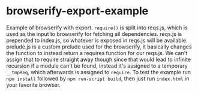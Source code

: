 # browserify-export-example
Example of browserify with export. `require()` is split into reqs.js, which is used as the input to browserify for fetching all dependencies. reqs.js is prepended to index.js, so whatever is exposed in reqs.js will be available. prelude.js is a custom prelude used for the browserify, it basically changes the function to instead return a requires function for our reqs.js. We can't assign that to require straight away though since that would lead to infinite recursion if a module can't be found, instead it's assigned to a temporary `__tmpReq`, which afterwards is assigned to `require`. To test the example run `npm install` followed by `npm run-script build`, then just run `index.html` in your favorite browser.
